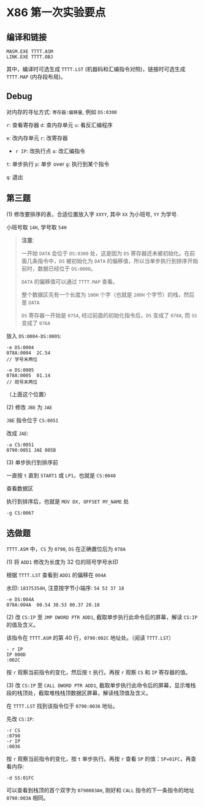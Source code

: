 # X86 第一次实验要点

## 编译和链接

```
MASM.EXE TTTT.ASM
LINK.EXE TTTT.OBJ
```

其中，编译时可选生成 `TTTT.LST` (机器码和汇编指令对照)，链接时可选生成 `TTTT.MAP` (内存段布局)。

## Debug

对内存的寻址方式: `寄存器:偏移量`, 例如 `DS:0300`

`r`: 查看寄存器
`d`: 查内存单元
`u`: 看反汇编程序

`e`: 改内存单元
`r`: 改寄存器
  - `r IP`: 改执行点
`a`: 改汇编指令

`t`: 单步执行
`p`: 单步 over
`g`: 执行到某个指令

`q`: 退出

## 第三题

(1) 修改要排序的表，合适位置放入字 `XXYY`, 其中 `XX` 为小班号, `YY` 为学号.

小班号取 `14H`, 学号取 `54H`

> **注意**:
> 
> 一开始 `DATA` 会位于 `DS:0300` 处，这是因为 `DS` 寄存器还未被初始化。在前面几条指令中，`DS` 被初始化为 `DATA` 的偏移值，所以当单步执行到排序开始前时，数据已经位于 `DS:0000`。
>
> `DATA` 的偏移值可以通过 `TTTT.MAP` 查看。
> 
> 整个数据区先有一个长度为 `100H` 个字（也就是 `200H` 个字节）的栈，然后是 `DATA`
>
> `DS` 寄存器一开始是 `075A`, 经过前面的初始化指令后，`DS` 变成了 `078A`, 而 `SS` 变成了 `076A`

放入 `DS:0004-DS:0005`:

```
-e DS:0004
078A:0004  2C.54
// 学号末两位

-e DS:0005
078A:0005  01.14
// 班号末两位
```

（上面这个位置）

(2) 修改 `JBE` 为 `JAE`

`JBE` 指令位于 `CS:0051`

改成 `JAE`:

```
-a CS:0051
0790:0051 JAE 005B
```

(3) 单步执行到排序前

一直按 `t` 直到 `START1` 或 `LP1`，也就是 `CS:0040`

查看数据区

执行到排序后，也就是 `MOV DX, OFFSET MY_NAME` 处

```
-g CS:0067
```

## 选做题

`TTTT.ASM` 中，`CS` 为 `0790`, `DS` 在正确置位后为 `078A`

(1) 将 `ADD1` 修改为长度为 32 位的班号学号水印

根据 `TTTT.LST` 查看到 `ADD1` 的偏移在 `004A`

水印: `18375354H`, 注意按字节小端序: `54 53 37 18`

```
-e DS:004A
078A:004A  00.54 30.53 00.37 20.18
```

(2) 改 `CS:IP` 至 `JMP DWORD PTR ADD1`, 截取单步执行此命令后的屏幕，解读 `CS:IP` 的值及含义。

该指令在 `TTTT.ASM` 的第 40 行，`0790:002C` 地址处。（阅读 `TTTT.LST`）

```
- r IP
IP 000D
:002C
```

按 `r` 观察当前指令的变化，然后按 `t` 执行。再按 `r` 观察 `CS` 和 `IP` 寄存器的值。

(3) 改 `CS:IP` 至 `CALL DWORD PTR ADD1`, 截取单步执行此命令后的屏幕，显示堆栈段的栈顶处，截取堆栈栈顶数据区屏幕，解读栈顶值及含义。

在 `TTTT.LST` 找到该指令位于 `0790:0036` 地址。

先改 `CS:IP`:

```
-r CS
:0790
-r IP
:0036
```

按 `r` 观察当前指令的变化，按 `t` 单步执行。再按 `r` 查看 `SP` 的值：`SP=01FC`，再查看内存:

```
-d SS:01FC
```

可以查看到栈顶的首个双字为 `0790003AH`, 刚好和 `CALL` 指令的下一条指令的地址 `0790:003A` 相同。

